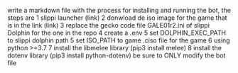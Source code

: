 write a markdown file with the process for installing and running the bot, the steps are
1 slippi launcher (link)
2 donwload de iso image for the game that is in the link (link)
3 replace the gecko code file GALE01r2.ini of slippi Dolphin for the one in the repo
4 create a .env
5 set DOLPHIN_EXEC_PATH to slippi dolphin path
5 set ISO_PATH to game .ciso file for the game
6 using python >=3.7
7 install the libmelee library (pip3 install melee)
8 install the dotenv library (pip3 install python-dotenv)
be sure to ONLY modify the bot file
